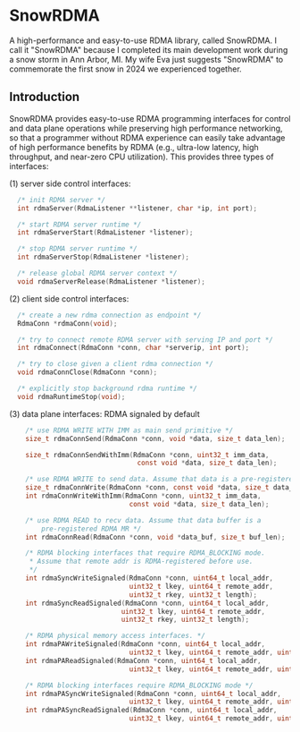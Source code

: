 # SnowRDMA
A high-performance and easy-to-use RDMA library, called SnowRDMA. 
I call it "SnowRDMA" because I completed its main development work during 
a snow storm in Ann Arbor, MI. My wife Eva just suggests "SnowRDMA" to 
commemorate the first snow in 2024 we experienced together.

## Introduction

SnowRDMA provides easy-to-use RDMA programming interfaces for control
and data plane operations while preserving high performance networking,
so that a programmer without RDMA experience can easily take advantage
of high performance benefits by RDMA (e.g., ultra-low latency, high
throughput, and near-zero CPU utilization). This provides three types of
interfaces:

(1) server side control interfaces:
```c
  /* init RDMA server */
  int rdmaServer(RdmaListener **listener, char *ip, int port);

  /* start RDMA server runtime */
  int rdmaServerStart(RdmaListener *listener);

  /* stop RDMA server runtime */
  int rdmaServerStop(RdmaListener *listener);

  /* release global RDMA server context */
  void rdmaServerRelease(RdmaListener *listener);
```

(2) client side control interfaces:
```c
  /* create a new rdma connection as endpoint */
  RdmaConn *rdmaConn(void);

  /* try to connect remote RDMA server with serving IP and port */
  int rdmaConnect(RdmaConn *conn, char *serverip, int port);

  /* try to close given a client rdma connection */
  void rdmaConnClose(RdmaConn *conn);

  /* explicitly stop background rdma runtime */
  void rdmaRuntimeStop(void);
```

(3) data plane interfaces: RDMA signaled by default
```c
    /* use RDMA WRITE WITH IMM as main send primitive */
    size_t rdmaConnSend(RdmaConn *conn, void *data, size_t data_len);

    size_t rdmaConnSendWithImm(RdmaConn *conn, uint32_t imm_data,
                                const void *data, size_t data_len);

    /* use RDMA WRITE to send data. Assume that data is a pre-registered RDMA MR */
    size_t rdmaConnWrite(RdmaConn *conn, const void *data, size_t data_len);
    int rdmaConnWriteWithImm(RdmaConn *conn, uint32_t imm_data,
                              const void *data, size_t data_len);

    /* use RDMA READ to recv data. Assume that data buffer is a
        pre-registered RDMA MR */
    int rdmaConnRead(RdmaConn *conn, void *data_buf, size_t buf_len);

    /* RDMA blocking interfaces that require RDMA_BLOCKING mode.
     * Assume that remote addr is RDMA-registered before use.
     */
    int rdmaSyncWriteSignaled(RdmaConn *conn, uint64_t local_addr,
                              uint32_t lkey, uint64_t remote_addr, 
                              uint32_t rkey, uint32_t length);
    int rdmaSyncReadSignaled(RdmaConn *conn, uint64_t local_addr,
                            uint32_t lkey, uint64_t remote_addr, 
                            uint32_t rkey, uint32_t length);

    /* RDMA physical memory access interfaces. */
    int rdmaPAWriteSignaled(RdmaConn *conn, uint64_t local_addr,
                              uint32_t lkey, uint64_t remote_addr, uint32_t length);
    int rdmaPAReadSignaled(RdmaConn *conn, uint64_t local_addr,
                              uint32_t lkey, uint64_t remote_addr, uint32_t length);

    /* RDMA blocking interfaces require RDMA_BLOCKING mode */
    int rdmaPASyncWriteSignaled(RdmaConn *conn, uint64_t local_addr,
                              uint32_t lkey, uint64_t remote_addr, uint32_t length);
    int rdmaPASyncReadSignaled(RdmaConn *conn, uint64_t local_addr,
                              uint32_t lkey, uint64_t remote_addr, uint32_t length);
```
